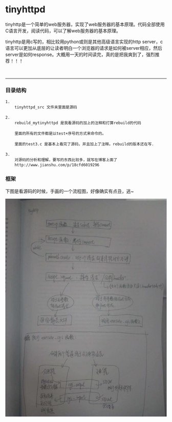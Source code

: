 # tinyhttpd

tinyhttp是一个简单的web服务器，实现了web服务器的基本原理。代码全部使用C语言开发，阅读代码，可以了解web服务器的基本原理。


tinyhttp是用c写的，相比较用python或则是其他高级语言实现的http server，c语言可以更加从底层的让读者明白一个浏览器的请求是如何被server相应，然后server是如何response。大概用一天的时间读完，真的是把我爽到了，强烈推荐！！！

<br/>

***

### 目录结构
    1. 
        tinyhttpd_src 文件夹里面是源码

    2.  
        rebuild_mytinyhttpd 是我看源码的加上的注释和打算rebuild的代码
        
        里面的所有的文件都是以test+序号的方式来命令的。
        
        里面的test3.c 是基本上看完了源码，并且加上了注释。rebuild的版本还在写.

    3. 
        对源码的分析和理解，要写的东西比较多，就写在博客上面了
        http://www.jianshu.com/p/18cfd6019296


### 框架

下图是看源码的时候，手画的一个流程图，好像确实有点丑，逃~


![](1.jpg)